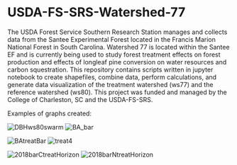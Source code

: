 # USDA-FS-SRS-Watershed-77
The USDA Forest Service Southern Research Station manages 
and collects data from the Santee Experimental Forest 
located in the Francis Marion National Forest in South Carolina. 
Watershed 77 is located within the Santee EF and is 
currently being used to study forest treatment
effects on forest production and effects of longleaf pine conversion on water resources and carbon squestration. 
This repository contains scripts written in jupyter notebook to create shapefiles, 
combine data, perform calculations, and generate data visualization
of the treatment watershed (ws77) and the reference watershed (ws80). This project was funded and managed by the College of Charleston, SC and the USDA-FS-SRS.

Examples of graphs created:

![DBHws80swarm](https://github.com/carrie7490/USDA-FS-SRS-Watershed-77-/assets/61474761/cd1254c1-6b00-46ad-be29-3ad84fa4e99e)
![BA_bar](https://github.com/carrie7490/USDA-FS-SRS-Watershed-77-/assets/61474761/7f43aa94-aa2e-4a3a-b680-6f3874e0e5aa)

![BAtreatBar](https://github.com/carrie7490/USDA-FS-SRS-Watershed-77-/assets/61474761/12d53628-1bb8-43d5-8e3f-e19b952c2e4d)
![treat4](https://github.com/carrie7490/USDA-FS-SRS-Watershed-77-/assets/61474761/e16d6e35-d6de-41f9-b41a-475c627453d6)


![2018barCtreatHorizon](https://github.com/carrie7490/USDA-FS-SRS-Watershed-77-/assets/61474761/103efc55-7181-4f66-b2bf-cd200a80aeda)
![2018barNtreatHorizon](https://github.com/carrie7490/USDA-FS-SRS-Watershed-77-/assets/61474761/ac21b260-f27b-430f-b1a7-af0d9b76f71d)
